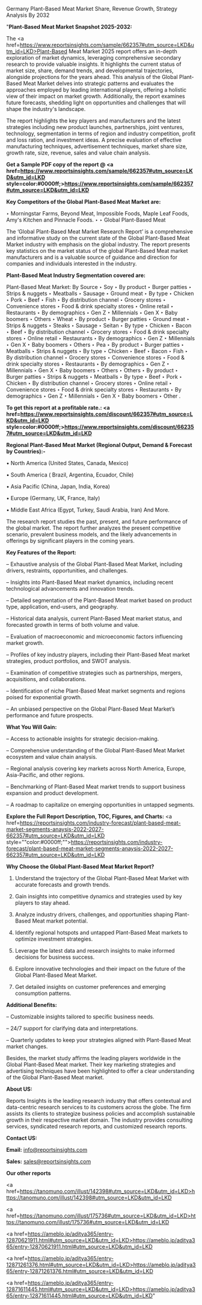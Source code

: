 Germany Plant-Based Meat Market Share, Revenue Growth, Strategy Analysis By 2032

"<strong>Plant-Based Meat Market Snapshot 2025-2032:</strong>

The <a href=https://www.reportsinsights.com/sample/662357#utm_source=LKD&utm_id=LKD>Plant-Based Meat Market</a> 2025 report offers an in-depth exploration of market dynamics, leveraging comprehensive secondary research to provide valuable insights. It highlights the current status of market size, share, demand trends, and developmental trajectories, alongside projections for the years ahead. This analysis of the Global Plant-Based Meat Market delves into strategic patterns and evaluates the approaches employed by leading international players, offering a holistic view of their impact on market growth. Additionally, the report examines future forecasts, shedding light on opportunities and challenges that will shape the industry's landscape.

The report highlights the key players and manufacturers and the latest strategies including new product launches, partnerships, joint ventures, technology, segmentation in terms of region and industry competition, profit and loss ration, and investment ideas. A precise evaluation of effective manufacturing techniques, advertisement techniques, market share size, growth rate, size, revenue, sales and value chain analysis.

<strong>Get a Sample PDF copy of the report @ <a href=https://www.reportsinsights.com/sample/662357#utm_source=LKD&utm_id=LKD style=color:#0000ff;>https://www.reportsinsights.com/sample/662357#utm_source=LKD&utm_id=LKD</a></strong>

<strong>Key Competitors of the Global Plant-Based Meat Market are:</strong>

‣ Morningstar Farms, Beyond Meat, Impossible Foods, Maple Leaf Foods, Amy's Kitchen and Pinnacle Foods.
‣ 
‣ Global Plant-Based Meat

The ‘Global Plant-Based Meat Market Research Report’ is a comprehensive and informative study on the current state of the Global Plant-Based Meat Market industry with emphasis on the global industry. The report presents key statistics on the market status of the global Plant-Based Meat market manufacturers and is a valuable source of guidance and direction for companies and individuals interested in the industry.

<strong>Plant-Based Meat Industry Segmentation covered are:</strong>

Plant-Based Meat Market: 
By Source
‣ Soy
‣ By product
‣ Burger patties
‣ Strips & nuggets
‣ Meatballs
‣ Sausage
‣ Ground meat
‣ By type
‣ Chicken
‣ Pork
‣ Beef
‣ Fish
‣ By distribution channel
‣ Grocery stores
‣ Convenience stores
‣ Food & drink specialty stores
‣ Online retail
‣ Restaurants
‣ By demographics
‣ Gen Z
‣ Millennials
‣ Gen X
‣ Baby boomers
‣ Others
‣ Wheat
‣ By product
‣ Burger patties
‣ Ground meat
‣ Strips & nuggets
‣ Steaks
‣ Sausage
‣ Seitan
‣ By type
‣ Chicken
‣ Bacon
‣ Beef
‣ By distribution channel
‣ Grocery stores
‣ Food & drink specialty stores
‣ Online retail
‣ Restaurants
‣ By demographics
‣ Gen Z
‣ Millennials
‣ Gen X
‣ Baby boomers
‣ Others
‣ Pea
‣ By product
‣ Burger patties
‣ Meatballs
‣ Strips & nuggets
‣ By type
‣ Chicken
‣ Beef
‣ Bacon
‣ Fish
‣ By distribution channel
‣ Grocery stores
‣ Convenience stores
‣ Food & drink specialty stores
‣ Restaurants
‣ By demographics
‣ Gen Z
‣ Millennials
‣ Gen X
‣ Baby boomers
‣ Others
‣ Others
‣ By product
‣ Burger patties
‣ Strips & nuggets
‣ Meatballs
‣ By type
‣ Beef
‣ Pork
‣ Chicken
‣ By distribution channel
‣ Grocery stores
‣ Online retail
‣ Convenience stores
‣ Food & drink specialty stores
‣ Restaurants
‣ By demographics
‣ Gen Z
‣ Millennials
‣ Gen X
‣ Baby boomers
‣ Other
.

<strong>To get this report at a profitable rate.: <a href=https://www.reportsinsights.com/discount/662357#utm_source=LKD&utm_id=LKD style=color:#0000ff;>https://www.reportsinsights.com/discount/662357#utm_source=LKD&utm_id=LKD</a></strong>

<strong>Regional Plant-Based Meat Market (Regional Output, Demand &amp; Forecast by Countries):-</strong>

• North America (United States, Canada, Mexico)

• South America ( Brazil, Argentina, Ecuador, Chile)

• Asia Pacific (China, Japan, India, Korea)

• Europe (Germany, UK, France, Italy)

• Middle East Africa (Egypt, Turkey, Saudi Arabia, Iran) And More.

The research report studies the past, present, and future performance of the global market. The report further analyzes the present competitive scenario, prevalent business models, and the likely advancements in offerings by significant players in the coming years.

<strong>Key Features of the Report:</strong>

– Exhaustive analysis of the Global Plant-Based Meat Market, including drivers, restraints, opportunities, and challenges.

– Insights into Plant-Based Meat market dynamics, including recent technological advancements and innovation trends.

– Detailed segmentation of the Plant-Based Meat market based on product type, application, end-users, and geography.

– Historical data analysis, current Plant-Based Meat market status, and forecasted growth in terms of both volume and value.

– Evaluation of macroeconomic and microeconomic factors influencing market growth.

– Profiles of key industry players, including their Plant-Based Meat market strategies, product portfolios, and SWOT analysis.

– Examination of competitive strategies such as partnerships, mergers, acquisitions, and collaborations.

– Identification of niche Plant-Based Meat market segments and regions poised for exponential growth.

– An unbiased perspective on the Global Plant-Based Meat Market’s performance and future prospects.

<strong>What You Will Gain:</strong>

– Access to actionable insights for strategic decision-making.

– Comprehensive understanding of the Global Plant-Based Meat Market ecosystem and value chain analysis.

– Regional analysis covering key markets across North America, Europe, Asia-Pacific, and other regions.

– Benchmarking of Plant-Based Meat market trends to support business expansion and product development.

– A roadmap to capitalize on emerging opportunities in untapped segments.

<strong>Explore the Full Report Description, TOC, Figures, and Charts:</strong>
<a href=https://reportsinsights.com/industry-forecast/plant-based-meat-market-segments-anaysis-2022-2027-662357#utm_source=LKD&utm_id=LKD style=""color:#0000ff;"">https://reportsinsights.com/industry-forecast/plant-based-meat-market-segments-anaysis-2022-2027-662357#utm_source=LKD&utm_id=LKD</a>

<strong>Why Choose the Global Plant-Based Meat Market Report?</strong>

1. Understand the trajectory of the Global Plant-Based Meat Market with accurate forecasts and growth trends.

2. Gain insights into competitive dynamics and strategies used by key players to stay ahead.

3. Analyze industry drivers, challenges, and opportunities shaping Plant-Based Meat market potential.

4. Identify regional hotspots and untapped Plant-Based Meat markets to optimize investment strategies.

5. Leverage the latest data and research insights to make informed decisions for business success.

6. Explore innovative technologies and their impact on the future of the Global Plant-Based Meat Market.

7. Get detailed insights on customer preferences and emerging consumption patterns.

<strong>Additional Benefits:</strong>

– Customizable insights tailored to specific business needs.

– 24/7 support for clarifying data and interpretations.

– Quarterly updates to keep your strategies aligned with Plant-Based Meat market changes.

Besides, the market study affirms the leading players worldwide in the Global Plant-Based Meat market. Their key marketing strategies and advertising techniques have been highlighted to offer a clear understanding of the Global Plant-Based Meat market.

<strong><strong>About US</strong>:</strong>

Reports Insights is the leading research industry that offers contextual and data-centric research services to its customers across the globe. The firm assists its clients to strategize business policies and accomplish sustainable growth in their respective market domain. The industry provides consulting services, syndicated research reports, and customized research reports.

<strong>Contact US:</strong>

<p class=><b>Email:</b> <a href=mailto:info@reportsinsights.com>info@reportsinsights.com</a></p>
<p class=><b>Sales:</b> <a href=mailto:sales@reportsinsights.com>sales@reportsinsights.com</a></p>

<strong>Our other reports</strong>

<a href=https://tanomuno.com/illust/142398#utm_source=LKD&utm_id=LKD>https://tanomuno.com/illust/142398#utm_source=LKD&utm_id=LKD</a>

<a href=https://tanomuno.com/illust/175736#utm_source=LKD&utm_id=LKD>https://tanomuno.com/illust/175736#utm_source=LKD&utm_id=LKD</a>

<a href=https://ameblo.jp/aditya365/entry-12870621911.html#utm_source=LKD&utm_id=LKD>https://ameblo.jp/aditya365/entry-12870621911.html#utm_source=LKD&utm_id=LKD</a>

<a href=https://ameblo.jp/aditya365/entry-12871261376.html#utm_source=LKD&utm_id=LKD>https://ameblo.jp/aditya365/entry-12871261376.html#utm_source=LKD&utm_id=LKD</a>

<a href=https://ameblo.jp/aditya365/entry-12871611445.html#utm_source=LKD&utm_id=LKD>https://ameblo.jp/aditya365/entry-12871611445.html#utm_source=LKD&utm_id=LKD</a>"
